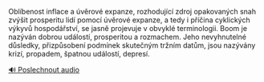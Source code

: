 
Oblíbenost inflace a úvěrové expanze, rozhodující zdroj opakovaných snah zvýšit prosperitu lidí pomocí úvěrové expanze, a tedy i příčina cyklických výkyvů hospodářství, se jasně projevuje v obvyklé terminologii. Boom je nazýván dobrou událostí, prosperitou a rozmachem. Jeho nevyhnutelné důsledky, přizpůsobení podmínek skutečným tržním datům, jsou nazývány krizí, propadem, špatnou událostí, depresí.

[🔊 Poslechnout audio](/data/7-paragraphs/audio/chapter_103/para_010-Oblbenost-inflace-a-vrov-expanze-rozhodujc.mp3)
